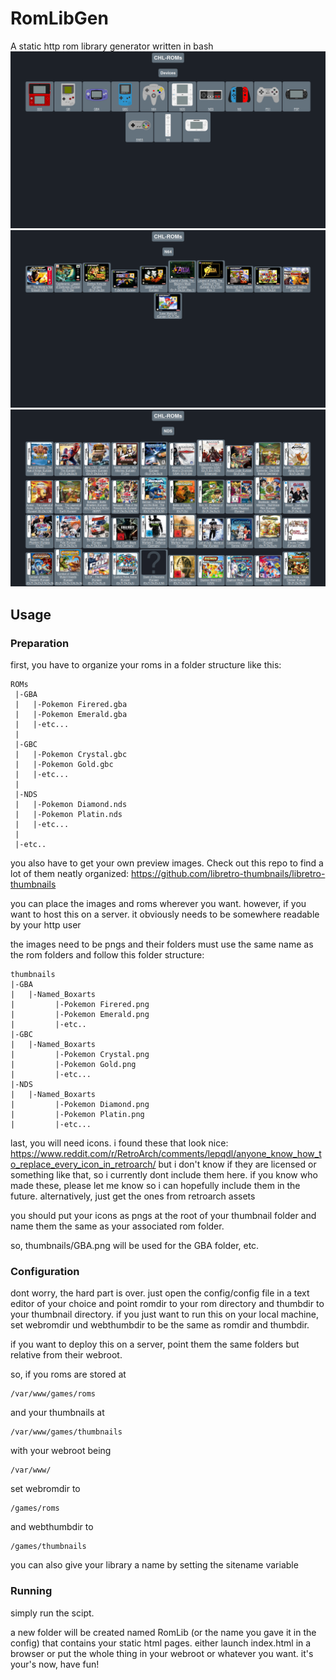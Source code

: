 # RomLibGen

A static http rom library generator written in bash
![](https://raw.githubusercontent.com/justjulez420/RomLibGen/main/example-images/ex1.png)
![](https://raw.githubusercontent.com/justjulez420/RomLibGen/main/example-images/ex2.png)
![](https://raw.githubusercontent.com/justjulez420/RomLibGen/main/example-images/ex3.png)

## Usage

### Preparation
first, you have to organize your roms in a folder structure like this:
```
ROMs
 |-GBA
 |   |-Pokemon Firered.gba
 |   |-Pokemon Emerald.gba
 |   |-etc...
 |
 |-GBC
 |   |-Pokemon Crystal.gbc
 |   |-Pokemon Gold.gbc
 |   |-etc...
 |
 |-NDS
 |   |-Pokemon Diamond.nds
 |   |-Pokemon Platin.nds
 |   |-etc...
 |
 |-etc..
```
you also have to get your own preview images. 
Check out this repo to find a lot of them neatly organized: 
https://github.com/libretro-thumbnails/libretro-thumbnails

you can place the images and roms wherever you want. however, if you want to host this on a server. it obviously needs to be somewhere readable by your http user

the images need to be pngs and their folders must use the same name as the rom folders and follow this folder structure:
```
thumbnails
|-GBA
|   |-Named_Boxarts
|         |-Pokemon Firered.png
|         |-Pokemon Emerald.png
|         |-etc..
|-GBC
|   |-Named_Boxarts
|         |-Pokemon Crystal.png
|         |-Pokemon Gold.png
|         |-etc...
|-NDS
|   |-Named_Boxarts
|         |-Pokemon Diamond.png
|         |-Pokemon Platin.png
|         |-etc...
```
last, you will need icons. i found these that look nice: https://www.reddit.com/r/RetroArch/comments/lepqdl/anyone_know_how_to_replace_every_icon_in_retroarch/
but i don't know if they are licensed or something like that, so i currently dont include them here.
if you know who made these, please let me know so i can hopefully include them in the future.
alternatively, just get the ones from retroarch assets

you should put your icons as pngs at the root of your thumbnail folder and name them the same as your associated rom folder.

so, thumbnails/GBA.png will be used for the GBA folder, etc.

### Configuration
dont worry, the hard part is over. just open the config/config file in a text editor of your choice and point romdir to your rom directory and thumbdir to your thumbnail directory.
if you just want to run this on your local machine, set webromdir und webthumbdir to be the same as romdir and thumbdir.

if you want to deploy this on a server, point them the same folders but relative from their webroot.


so, if you roms are stored at
```
/var/www/games/roms
```
and your thumbnails at
```
/var/www/games/thumbnails
```
with your webroot being 
```
/var/www/
```
set webromdir to
```
/games/roms
```
and webthumbdir to
```
/games/thumbnails
```

you can also give your library a name by setting the sitename variable
### Running
simply run the scipt. 

a new folder will be created named RomLib (or the name you gave it in the config) that contains your static html pages. either launch index.html in a browser or put the whole thing in your webroot or whatever you want. it's your's now, have fun!
